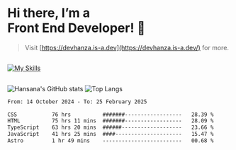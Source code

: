 # Hi there, I’m a<br>Front End Developer! 👋
> Visit [https://devhanza.is-a.dev](https://devhanza.is-a.dev/) for more.

##
[![My Skills](https://skillicons.dev/icons?i=html,css,js,tailwind,sass,bootstrap,ts,angular,nodejs,express,py,wordpress,figma,ps)](https://hansana.is-a.dev)
##
![Hansana's GitHub stats](https://github-readme-stats.vercel.app/api?username=DevHanza\&hide=issues\&show_icons=true&theme=dark)
![Top Langs](https://github-readme-stats.vercel.app/api/top-langs/?username=DevHanza\&layout=compact&theme=dark)

<!--START_SECTION:waka-->

```txt
From: 14 October 2024 - To: 25 February 2025

CSS           76 hrs          #######------------------   28.39 %
HTML          75 hrs 11 mins  #######------------------   28.09 %
TypeScript    63 hrs 20 mins  ######-------------------   23.66 %
JavaScript    41 hrs 25 mins  ####---------------------   15.47 %
Astro         1 hr 49 mins    -------------------------   00.68 %
```

<!--END_SECTION:waka-->

